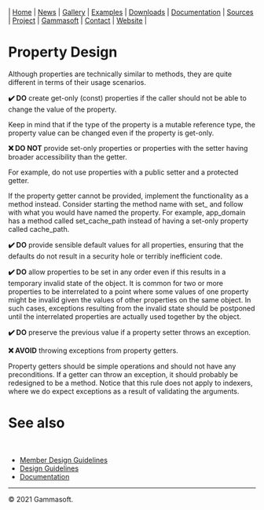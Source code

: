 | [Home](home.md) | [News](news.md) | [Gallery](gallery.md) | [Examples](examples.md) | [Downloads](downloads.md) | [Documentation](documentation.md) | [Sources](https://github.com/gammasoft71/xtd) | [Project](https://sourceforge.net/projects/xtdpro/) | [Gammasoft](gammasoft.md)  | [Contact](contact.md) | [Website](https://gammasoft71.wixsite.com/xtdpro) |

# Property Design

Although properties are technically similar to methods, they are quite different in terms of their usage scenarios.

**✔️ DO** create get-only (const) properties if the caller should not be able to change the value of the property.

Keep in mind that if the type of the property is a mutable reference type, the property value can be changed even if the property is get-only.

**❌ DO NOT** provide set-only properties or properties with the setter having broader accessibility than the getter.

For example, do not use properties with a public setter and a protected getter.

If the property getter cannot be provided, implement the functionality as a method instead. Consider starting the method name with set_ and follow with what you would have named the property. For example, app_domain has a method called set_cache_path instead of having a set-only property called cache_path.

**✔️ DO** provide sensible default values for all properties, ensuring that the defaults do not result in a security hole or terribly inefficient code.

**✔️ DO** allow properties to be set in any order even if this results in a temporary invalid state of the object.
It is common for two or more properties to be interrelated to a point where some values of one property might be invalid given the values of other properties on the same object. In such cases, exceptions resulting from the invalid state should be postponed until the interrelated properties are actually used together by the object.

**✔️ DO** preserve the previous value if a property setter throws an exception.

**❌ AVOID** throwing exceptions from property getters.

Property getters should be simple operations and should not have any preconditions. If a getter can throw an exception, it should probably be redesigned to be a method. Notice that this rule does not apply to indexers, where we do expect exceptions as a result of validating the arguments.

# See also
​
* [Member Design Guidelines](member_design_guidelines.md)
* [Design Guidelines](design_guidelines.md)
* [Documentation](documentation.md)

______________________________________________________________________________________________

© 2021 Gammasoft.
